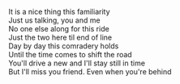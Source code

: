 It is a nice thing this familiarity  
Just us talking, you and me  
No one else along for this ride  
Just the two here til end of line  
Day by day this comradery holds  
Until the time comes to shift the road  
You'll drive a new and I'll stay still in time  
But I'll miss you friend. Even when you're behind  
